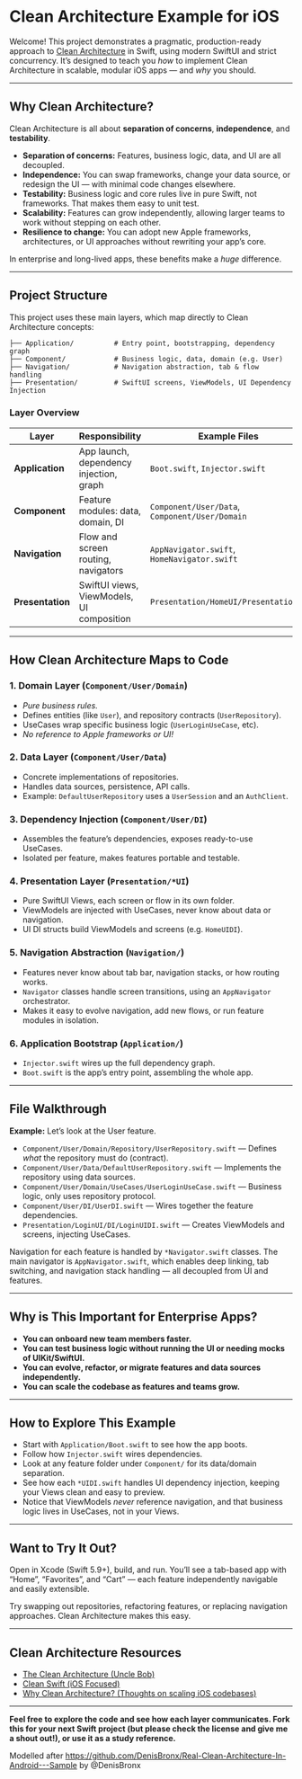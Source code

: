 # Clean Architecture Example for iOS

Welcome! This project demonstrates a pragmatic, production-ready approach to [Clean Architecture](https://8thlight.com/blog/uncle-bob/2012/08/13/the-clean-architecture.html) in Swift, using modern SwiftUI and strict concurrency. It’s designed to teach you *how* to implement Clean Architecture in scalable, modular iOS apps — and *why* you should.

---

## Why Clean Architecture?

Clean Architecture is all about **separation of concerns**, **independence**, and **testability**.

* **Separation of concerns:** Features, business logic, data, and UI are all decoupled.
* **Independence:** You can swap frameworks, change your data source, or redesign the UI — with minimal code changes elsewhere.
* **Testability:** Business logic and core rules live in pure Swift, not frameworks. That makes them easy to unit test.
* **Scalability:** Features can grow independently, allowing larger teams to work without stepping on each other.
* **Resilience to change:** You can adopt new Apple frameworks, architectures, or UI approaches without rewriting your app’s core.

In enterprise and long-lived apps, these benefits make a *huge* difference.

---

## Project Structure

This project uses these main layers, which map directly to Clean Architecture concepts:

```
├── Application/          # Entry point, bootstrapping, dependency graph
├── Component/            # Business logic, data, domain (e.g. User)
├── Navigation/           # Navigation abstraction, tab & flow handling
├── Presentation/         # SwiftUI screens, ViewModels, UI Dependency Injection
```

### Layer Overview

| Layer            | Responsibility                            | Example Files                                  |
| ---------------- | ----------------------------------------- | ---------------------------------------------- |
| **Application**  | App launch, dependency injection, graph   | `Boot.swift`, `Injector.swift`                 |
| **Component**    | Feature modules: data, domain, DI         | `Component/User/Data`, `Component/User/Domain` |
| **Navigation**   | Flow and screen routing, navigators       | `AppNavigator.swift`, `HomeNavigator.swift`    |
| **Presentation** | SwiftUI views, ViewModels, UI composition | `Presentation/HomeUI/Presentation/*`           |

---

## How Clean Architecture Maps to Code

### 1. **Domain Layer** (`Component/User/Domain`)

* *Pure business rules.*
* Defines entities (like `User`), and repository contracts (`UserRepository`).
* UseCases wrap specific business logic (`UserLoginUseCase`, etc).
* *No reference to Apple frameworks or UI!*

### 2. **Data Layer** (`Component/User/Data`)

* Concrete implementations of repositories.
* Handles data sources, persistence, API calls.
* Example: `DefaultUserRepository` uses a `UserSession` and an `AuthClient`.

### 3. **Dependency Injection** (`Component/User/DI`)

* Assembles the feature’s dependencies, exposes ready-to-use UseCases.
* Isolated per feature, makes features portable and testable.

### 4. **Presentation Layer** (`Presentation/*UI`)

* Pure SwiftUI Views, each screen or flow in its own folder.
* ViewModels are injected with UseCases, never know about data or navigation.
* UI DI structs build ViewModels and screens (e.g. `HomeUIDI`).

### 5. **Navigation Abstraction** (`Navigation/`)

* Features never know about tab bar, navigation stacks, or how routing works.
* `Navigator` classes handle screen transitions, using an `AppNavigator` orchestrator.
* Makes it easy to evolve navigation, add new flows, or run feature modules in isolation.

### 6. **Application Bootstrap** (`Application/`)

* `Injector.swift` wires up the full dependency graph.
* `Boot.swift` is the app’s entry point, assembling the whole app.

---

## File Walkthrough

**Example:** Let’s look at the User feature.

* `Component/User/Domain/Repository/UserRepository.swift` — Defines *what* the repository must do (contract).
* `Component/User/Data/DefaultUserRepository.swift` — Implements the repository using data sources.
* `Component/User/Domain/UseCases/UserLoginUseCase.swift` — Business logic, only uses repository protocol.
* `Component/User/DI/UserDI.swift` — Wires together the feature dependencies.
* `Presentation/LoginUI/DI/LoginUIDI.swift` — Creates ViewModels and screens, injecting UseCases.

Navigation for each feature is handled by `*Navigator.swift` classes. The main navigator is `AppNavigator.swift`, which enables deep linking, tab switching, and navigation stack handling — all decoupled from UI and features.

---

## Why is This Important for Enterprise Apps?

* **You can onboard new team members faster.**
* **You can test business logic without running the UI or needing mocks of UIKit/SwiftUI.**
* **You can evolve, refactor, or migrate features and data sources independently.**
* **You can scale the codebase as features and teams grow.**

---

## How to Explore This Example

* Start with `Application/Boot.swift` to see how the app boots.
* Follow how `Injector.swift` wires dependencies.
* Look at any feature folder under `Component/` for its data/domain separation.
* See how each `*UIDI.swift` handles UI dependency injection, keeping your Views clean and easy to preview.
* Notice that ViewModels *never* reference navigation, and that business logic lives in UseCases, not in your Views.

---

## Want to Try It Out?

Open in Xcode (Swift 5.9+), build, and run. You’ll see a tab-based app with “Home”, “Favorites”, and “Cart” — each feature independently navigable and easily extensible.

Try swapping out repositories, refactoring features, or replacing navigation approaches. Clean Architecture makes this easy.

---

## Clean Architecture Resources

* [The Clean Architecture (Uncle Bob)](https://8thlight.com/blog/uncle-bob/2012/08/13/the-clean-architecture.html)
* [Clean Swift (iOS Focused)](https://clean-swift.com/clean-swift-ios-architecture/)
* [Why Clean Architecture? (Thoughts on scaling iOS codebases)](https://www.essentialdeveloper.com/articles/clean-architecture-in-ios/)

---

**Feel free to explore the code and see how each layer communicates.
Fork this for your next Swift project (but please check the license and give me a shout out!), or use it as a study reference.**

Modelled after https://github.com/DenisBronx/Real-Clean-Architecture-In-Android---Sample by @DenisBronx

